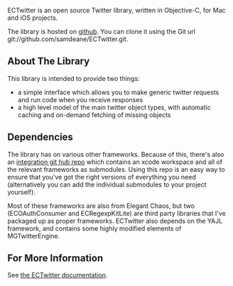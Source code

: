 ECTwitter is an open source Twitter library, written in Objective-C, for Mac and iOS projects.

The library is hosted on [github](http://github.com/samdeane/ECTwitter). You can clone it using the Git url git://github.com/samdeane/ECTwitter.git.

About The Library
--------------

This library is intended to provide two things:

- a simple interface which allows you to make generic twitter requests and run code when you receive responses
- a high level model of the main twitter object types, with automatic caching and on-demand fetching of missing objects

Dependencies
----------------

The library has <dependencies> on various other frameworks. Because of this, there's also an [integration git hub repo](git://github.com/samdeane/ECTwitterIntegration.git) which contains an xcode workspace and all of the relevant frameworks as submodules. Using this repo is an easy way to ensure that you've got the right versions of everything you need (alternatively you can add the individual submodules to your project yourself).

Most of these frameworks are also from Elegant Chaos, but two (ECOAuthConsumer and ECRegexpKitLite) are third party libraries that I've packaged up as proper frameworks. ECTwitter also depends on the YAJL framework, and contains some highly modified elements of MGTwitterEngine.

For More Information
--------------------

See [the ECTwitter documentation](http://elegantchaos.github.com/ECTwitter/Documentation).
